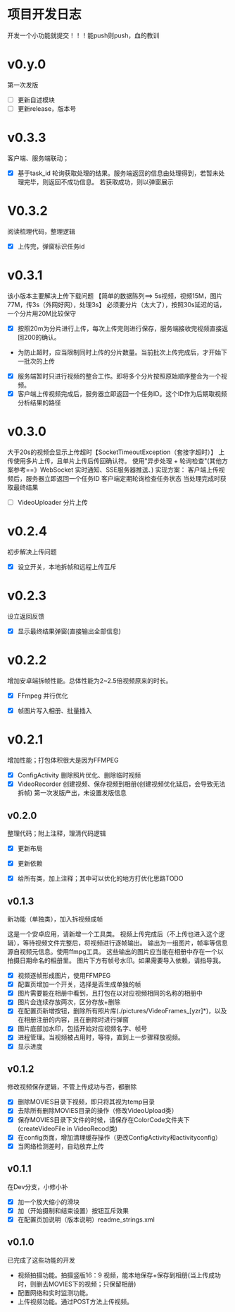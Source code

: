 # 项目开发日志
开发一个小功能就提交！！！能push则push，血的教训

# v0.y.0
第一次发版
- [ ] 更新自述模块
- [ ] 更新release，版本号

# v0.3.3 
客户端、服务端联动；
- [X] 基于task_id 轮询获取处理的结果。服务端返回的信息由处理得到，若暂未处理完毕，则返回不成功信息。
若获取成功，则以弹窗展示

# V0.3.2
阅读梳理代码，整理逻辑
- [X] 上传完，弹窗标识任务id

# v0.3.1
该小版本主要解决上传下载问题
【简单的数据陈列==> 5s视频，视频15M，图片77M，传3s（外网好网），处理3s】
必须要分片（太大了），按照30s延迟的话，一个分片用20M比较保守
- [X] 按照20m为分片进行上传，每次上传完则进行保存，服务端接收完视频直接返回200的确认。
- 为防止超时，应当限制同时上传的分片数量。当前批次上传完成后，才开始下一批次的上传
- [X] 服务端暂时只进行视频的整合工作。即将多个分片按照原始顺序整合为一个视频。
- [X] 客户端上传视频完成后，服务器立即返回一个任务ID。这个ID作为后期取视频分析结果的路径

# v0.3.0
大于20s的视频会显示上传超时【SocketTimeoutException（套接字超时）】
上传使用多片上传，且单片上传后传回确认符。
使用"异步处理 + 轮询检查"(其他方案参考==》WebSocket 实时通知、SSE服务器推送、)
    实现方案：
    客户端上传视频后，服务器立即返回一个任务ID
    客户端定期轮询检查任务状态
    当处理完成时获取最终结果
- [ ] VideoUploader 分片上传

# v0.2.4
初步解决上传问题
- [X] 设立开关，本地拆帧和远程上传互斥


# v0.2.3
设立返回反馈
- [X] 显示最终结果弹窗(直接输出全部信息)


# v0.2.2
增加安卓端拆帧性能。总体性能为2~2.5倍视频原来的时长。
- [X] FFmpeg 并行优化
- [X] 帧图片写入相册、批量插入


# v0.2.1
增加性能；打包体积很大是因为FFMPEG
- [X] ConfigActivity 删除照片优化、删除临时视频
- [X] VideoRecorder 创建视频、保存视频到相册(创建视频优化延后，会导致无法拆帧)
第一次发版产出，未设置发版信息

## v0.2.0
整理代码；附上注释，理清代码逻辑
- [X] 更新布局
- [X] 更新依赖
- [X] 给所有类，加上注释；其中可以优化的地方打优化思路TODO



## v0.1.3
新功能（单独类），加入拆视频成帧

这是一个安卓应用，请新增一个工具类。
视频上传完成后（不上传也进入这个逻辑），等待视频文件完整后，将视频进行逐帧输出。
输出为一组图片，帧率等信息源自视频元信息。使用ffmpg工具。
这些输出的图片应当能在相册中存在一个以拍摄日期命名的相册里。
图片下方有帧号水印。如果需要导入依赖，请指导我。

- [x] 视频逐帧形成图片，使用FFMPEG
- [X] 配置页增加一个开关，选择是否生成单独的帧
- [X] 图片需要能在相册中看到，且打包在以对应视频相同的名称的相册中
- [X] 图片会连续存放两次，区分存放+删除
- [X] 在配置页新增按钮，删除所有照片库(./pictures/VideoFrames_[yzr]*)，以及在相册注册的内容，且在删除时进行弹窗
- [X] 图片底部加水印，包括开始对应视频名字、帧号
- [X] 进程管理。当视频被占用时，等待，直到上一步骤释放视频。
- [X] 显示进度

## v0.1.2
修改视频保存逻辑，不管上传成功与否，都删除
- [X] 删除MOVIES目录下视频，即只将其视为temp目录
- [X] 去除所有删除MOVIES目录的操作（修改VideoUpload类）
- [X] 保存MOVIES目录下文件的时候，请保存在ColorCode文件夹下(createVideoFile in VideoRecod类)
- [X] 在config页面，增加清理缓存操作（更改ConfigActivity和activityconfig）
- [X] 当网络检测差时，自动放弃上传

## v0.1.1
在Dev分支，小修小补
- [X] 加一个放大缩小的滑块
- [X] 加（开始摄制和结束设置）按钮互斥效果
- [X] 在配置页加说明（版本说明）readme_strings.xml

## v0.1.0
已完成了这些功能的开发
- 视频拍摄功能。拍摄竖版16：9 视频，能本地保存+保存到相册(当上传成功时，则删去MOVIES下的视频；只保留相册)
- 配置网络和实时监测功能。
- 上传视频功能。通过POST方法上传视频。